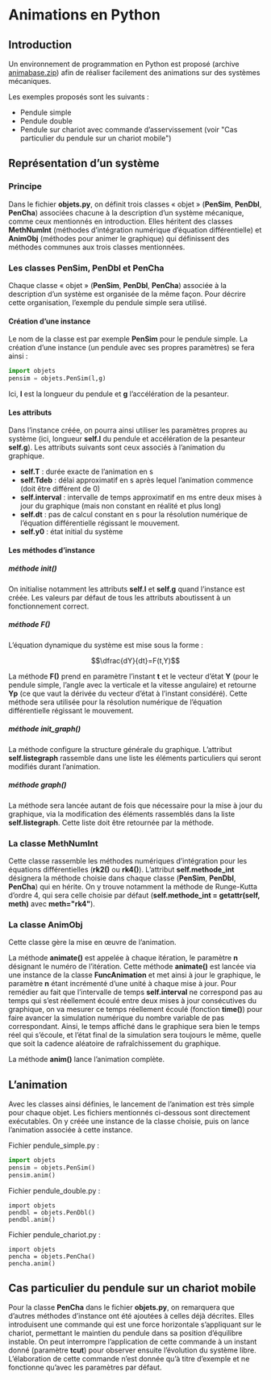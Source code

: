 # Animations en Python
 
## Introduction

Un environnement de programmation en Python est proposé (archive [animabase.zip](animabase.zip)) afin de réaliser facilement des animations sur des systèmes mécaniques.

Les exemples proposés sont les suivants :
- Pendule simple
- Pendule double
- Pendule sur chariot avec commande d’asservissement (voir "Cas particulier du pendule sur un chariot mobile")
 
## Représentation d’un système

### Principe

Dans le fichier **objets.py**, on définit trois classes « objet » (**PenSim**, **PenDbl**, **PenCha**) associées chacune à la description d’un système mécanique, comme ceux mentionnés en introduction.
Elles héritent des classes **MethNumInt** (méthodes d’intégration numérique d’équation différentielle) et **AnimObj** (méthodes pour animer le graphique) qui définissent des méthodes communes aux trois classes mentionnées.

### Les classes PenSim, PenDbl et PenCha

Chaque classe « objet » (**PenSim**, **PenDbl**, **PenCha**) associée à la description d’un système est organisée de la même façon. Pour décrire cette organisation, l’exemple du pendule simple sera utilisé.

#### Création d’une instance

Le nom de la classe est par exemple **PenSim** pour le pendule simple. La création d’une instance (un pendule avec ses propres paramètres) se fera ainsi :
```python
import objets
pensim = objets.PenSim(l,g)
```
Ici, **l** est la longueur du pendule et **g** l’accélération de la pesanteur.

#### Les attributs

Dans l’instance créée, on pourra ainsi utiliser les paramètres propres au système (ici, longueur **self.l** du pendule et accélération de la pesanteur **self.g**). Les attributs suivants sont ceux associés à l’animation du graphique. 
- **self.T** : durée exacte de l’animation en s
- **self.Tdeb** : délai approximatif en s après lequel l’animation commence (doit être différent de 0)
- **self.interval** : intervalle de temps approximatif en ms entre deux mises à jour du graphique (mais non constant en réalité et plus long)
- **self.dt** : pas de calcul constant en s pour la résolution numérique de l’équation différentielle régissant le mouvement.
- **self.y0** : état initial du système

#### Les méthodes d’instance

##### méthode __init__()

On initialise notamment les attributs **self.l** et **self.g** quand l’instance est créée. Les valeurs par défaut de tous les attributs aboutissent à un fonctionnement correct.

#####  méthode **F()**

L’équation dynamique du système est mise sous la forme :

$$\dfrac{dY}{dt}=F(t,Y)$$

La méthode **F()** prend en paramètre l’instant **t** et le vecteur d’état **Y** (pour le pendule simple, l’angle avec la verticale et la vitesse angulaire) et retourne **Yp** (ce que vaut la dérivée du vecteur d’état à l’instant considéré). Cette méthode sera utilisée pour la résolution numérique de l’équation différentielle régissant le mouvement.

#####  méthode init_graph()

La méthode configure la structure générale du graphique.  L’attribut **self.listegraph** rassemble dans une liste les éléments particuliers qui seront modifiés durant l’animation.

#####  méthode graph()

La méthode sera lancée autant de fois que nécessaire pour la mise à jour du graphique, via la modification des éléments rassemblés dans la liste **self.listegraph**. Cette liste doit être retournée par la méthode.

### La classe MethNumInt

Cette classe rassemble les méthodes numériques d’intégration pour les équations différentielles (**rk2()** ou **rk4()**). L’attribut **self.methode_int** désignera la méthode choisie dans chaque classe (**PenSim**, **PenDbl**, **PenCha**) qui en hérite. On y trouve notamment la méthode de Runge-Kutta d’ordre 4, qui sera celle choisie par défaut (**self.methode_int = getattr(self, meth)** avec **meth="rk4"**).

### La classe AnimObj

Cette classe gère la mise en œuvre de l’animation.

La méthode **animate()** est appelée à chaque itération, le paramètre **n** désignant le numéro de l’itération.
Cette méthode **animate()** est lancée via une instance de la classe **FuncAnimation** et met ainsi à jour le graphique, le paramètre **n** étant incrémenté d’une unité à chaque mise à jour. Pour remédier au fait que l’intervalle de temps **self.interval** ne correspond pas au temps qui s’est réellement écoulé entre deux mises à jour consécutives du graphique, on va mesurer ce temps réellement écoulé (fonction **time()**) pour faire avancer la simulation numérique du nombre variable de pas correspondant.
Ainsi, le temps affiché dans le graphique sera bien le temps réel qui s’écoule, et l’état final de la simulation sera toujours le même, quelle que soit la cadence aléatoire de rafraîchissement du graphique.

La méthode **anim()** lance l’animation complète.

## L’animation

Avec les classes ainsi définies, le lancement de l’animation est très simple pour chaque objet. Les fichiers mentionnés ci-dessous sont directement exécutables. On y créée une instance de la classe choisie, puis on lance l’animation associée à cette instance.

Fichier pendule_simple.py :
```python
import objets
pensim = objets.PenSim()
pensim.anim()
```

Fichier pendule_double.py :
```pytho
import objets
pendbl = objets.PenDbl()
pendbl.anim()
```

Fichier pendule_chariot.py :
```pytho
import objets
pencha = objets.PenCha()
pencha.anim()
```

## Cas particulier du pendule sur un chariot mobile
Pour la classe **PenCha** dans le fichier **objets.py**, on remarquera que d’autres méthodes d’instance ont été ajoutées à celles déjà décrites. Elles introduisent une commande qui est une force horizontale s’appliquant sur le chariot, permettant le maintien du pendule dans sa position d’équilibre instable. On peut interrompre l’application de cette commande à un instant donné (paramètre **tcut**) pour observer ensuite l’évolution du système libre. L’élaboration de cette commande n’est donnée qu’à titre d’exemple et ne fonctionne qu’avec les paramètres par défaut.
